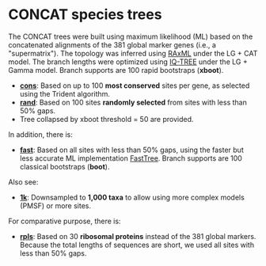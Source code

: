 # CONCAT species trees

The CONCAT trees were built using maximum likelihood (ML) based on the concatenated alignments of the 381 global marker genes (i.e., a "supermatrix"). The topology was inferred using [RAxML](https://sco.h-its.org/exelixis/web/software/raxml/index.html) under the LG + CAT model. The branch lengths were optimized using [IQ-TREE](http://www.iqtree.org/) under the LG + Gamma model. Branch supports are 100 rapid bootstraps (**xboot**).

- [**cons**](cons): Based on up to 100 **most conserved** sites per gene, as selected using the Trident algorithm.
- [**rand**](rand): Based on 100 sites **randomly selected** from sites with less than 50% gaps.
- Tree collapsed by xboot threshold = 50 are provided.

In addition, there is:

- [**fast**](fast): Based on all sites with less than 50% gaps, using the faster but less accurate ML implementation [FastTree](http://www.microbesonline.org/fasttree/). Branch supports are 100 classical bootstraps (**boot**).

Also see:

- [**1k**](1k): Downsampled to **1,000 taxa** to allow using more complex models (PMSF) or more sites.

For comparative purpose, there is:

- [**rpls**](rpls): Based on 30 **ribosomal proteins** instead of the 381 global markers. Because the total lengths of sequences are short, we used all sites with less than 50% gaps.
